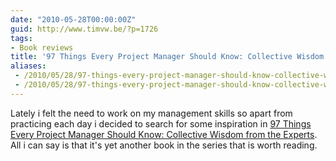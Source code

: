 ```yaml
---
date: "2010-05-28T00:00:00Z"
guid: http://www.timvw.be/?p=1726
tags:
- Book reviews
title: '97 Things Every Project Manager Should Know: Collective Wisdom from the Experts'
aliases:
 - /2010/05/28/97-things-every-project-manager-should-know-collective-wisdom-from-the-experts/
 - /2010/05/28/97-things-every-project-manager-should-know-collective-wisdom-from-the-experts.html
---
```

Lately i felt the need to work on my management skills so apart from practicing each day i decided to search for some inspiration in [97 Things Every Project Manager Should Know: Collective Wisdom from the Experts](http://www.amazon.com/Things-Every-Project-Manager-Should/dp/0596804164). All i can say is that it's yet another book in the series that is worth reading.
